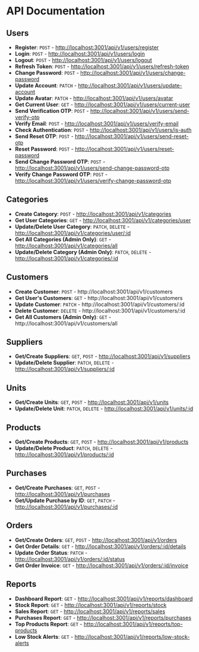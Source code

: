 # API Documentation

## Users

- **Register**: `POST` - [http://localhost:3001/api/v1/users/register](http://localhost:3001/api/v1/users/register)
- **Login**: `POST` - [http://localhost:3001/api/v1/users/login](http://localhost:3001/api/v1/users/login)
- **Logout**: `POST` - [http://localhost:3001/api/v1/users/logout](http://localhost:3001/api/v1/users/logout)
- **Refresh Token**: `POST` - [http://localhost:3001/api/v1/users/refresh-token](http://localhost:3001/api/v1/users/refresh-token)
- **Change Password**: `POST` - [http://localhost:3001/api/v1/users/change-password](http://localhost:3001/api/v1/users/change-password)
- **Update Account**: `PATCH` - [http://localhost:3001/api/v1/users/update-account](http://localhost:3001/api/v1/users/update-account)
- **Update Avatar**: `PATCH` - [http://localhost:3001/api/v1/users/avatar](http://localhost:3001/api/v1/users/avatar)
- **Get Current User**: `GET` - [http://localhost:3001/api/v1/users/current-user](http://localhost:3001/api/v1/users/current-user)
- **Send Verification OTP**: `POST` - [http://localhost:3001/api/v1/users/send-verify-otp](http://localhost:3001/api/v1/users/send-verify-otp)
- **Verify Email**: `POST` - [http://localhost:3001/api/v1/users/verify-email](http://localhost:3001/api/v1/users/verify-email)
- **Check Authentication**: `POST` - [http://localhost:3001/api/v1/users/is-auth](http://localhost:3001/api/v1/users/is-auth)
- **Send Reset OTP**: `POST` - [http://localhost:3001/api/v1/users/send-reset-otp](http://localhost:3001/api/v1/users/send-reset-otp)
- **Reset Password**: `POST` - [http://localhost:3001/api/v1/users/reset-password](http://localhost:3001/api/v1/users/reset-password)
- **Send Change Password OTP**: `POST` - [http://localhost:3001/api/v1/users/send-change-password-otp](http://localhost:3001/api/v1/users/send-change-password-otp)
- **Verify Change Password OTP**: `POST` - [http://localhost:3001/api/v1/users/verify-change-password-otp](http://localhost:3001/api/v1/users/verify-change-password-otp)

## Categories

- **Create Category**: `POST` - [http://localhost:3001/api/v1/categories](http://localhost:3001/api/v1/categories)
- **Get User Categories**: `GET` - [http://localhost:3001/api/v1/categories/user](http://localhost:3001/api/v1/categories/user)
- **Update/Delete User Category**: `PATCH`, `DELETE` - [http://localhost:3001/api/v1/categories/user/:id](http://localhost:3001/api/v1/categories/user/:id)
- **Get All Categories (Admin Only)**: `GET` - [http://localhost:3001/api/v1/categories/all](http://localhost:3001/api/v1/categories/all)
- **Update/Delete Category (Admin Only)**: `PATCH`, `DELETE` - [http://localhost:3001/api/v1/categories/:id](http://localhost:3001/api/v1/categories/:id)

## Customers

- **Create Customer**: `POST` - http://localhost:3001/api/v1/customers
- **Get User's Customers**: `GET` - http://localhost:3001/api/v1/customers
- **Update Customer**: `PATCH` - http://localhost:3001/api/v1/customers/:id
- **Delete Customer**: `DELETE` - http://localhost:3001/api/v1/customers/:id
- **Get All Customers (Admin Only)**: `GET` - http://localhost:3001/api/v1/customers/all

## Suppliers

- **Get/Create Suppliers**: `GET`, `POST` - [http://localhost:3001/api/v1/suppliers](http://localhost:3001/api/v1/suppliers)
- **Update/Delete Supplier**: `PATCH`, `DELETE` - [http://localhost:3001/api/v1/suppliers/:id](http://localhost:3001/api/v1/suppliers/:id)

## Units

- **Get/Create Units**: `GET`, `POST` - [http://localhost:3001/api/v1/units](http://localhost:3001/api/v1/units)
- **Update/Delete Unit**: `PATCH`, `DELETE` - [http://localhost:3001/api/v1/units/:id](http://localhost:3001/api/v1/units/:id)

## Products

- **Get/Create Products**: `GET`, `POST` - [http://localhost:3001/api/v1/products](http://localhost:3001/api/v1/products)
- **Update/Delete Product**: `PATCH`, `DELETE` - [http://localhost:3001/api/v1/products/:id](http://localhost:3001/api/v1/products/:id)

## Purchases

- **Get/Create Purchases**: `GET`, `POST` - [http://localhost:3001/api/v1/purchases](http://localhost:3001/api/v1/purchases)
- **Get/Update Purchase by ID**: `GET`, `PATCH` - [http://localhost:3001/api/v1/purchases/:id](http://localhost:3001/api/v1/purchases/:id)

## Orders

- **Get/Create Orders**: `GET`, `POST` - [http://localhost:3001/api/v1/orders](http://localhost:3001/api/v1/orders)
- **Get Order Details**: `GET` - [http://localhost:3001/api/v1/orders/:id/details](http://localhost:3001/api/v1/orders/:id/details)
- **Update Order Status**: `PATCH` - [http://localhost:3001/api/v1/orders/:id/status](http://localhost:3001/api/v1/orders/:id/status)
- **Get Order Invoice**: `GET` - [http://localhost:3001/api/v1/orders/:id/invoice](http://localhost:3001/api/v1/orders/:id/invoice)

## Reports

- **Dashboard Report**: `GET` - [http://localhost:3001/api/v1/reports/dashboard](http://localhost:3001/api/v1/reports/dashboard)
- **Stock Report**: `GET` - [http://localhost:3001/api/v1/reports/stock](http://localhost:3001/api/v1/reports/stock)
- **Sales Report**: `GET` - [http://localhost:3001/api/v1/reports/sales](http://localhost:3001/api/v1/reports/sales)
- **Purchases Report**: `GET` - [http://localhost:3001/api/v1/reports/purchases](http://localhost:3001/api/v1/reports/purchases)
- **Top Products Report**: `GET` - [http://localhost:3001/api/v1/reports/top-products](http://localhost:3001/api/v1/reports/top-products)
- **Low Stock Alerts**: `GET` - [http://localhost:3001/api/v1/reports/low-stock-alerts](http://localhost:3001/api/v1/reports/low-stock-alerts)

